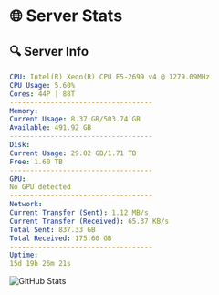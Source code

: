 # 🌐 Server Stats
## 🔍 Server Info
```yaml
CPU: Intel(R) Xeon(R) CPU E5-2699 v4 @ 1279.09MHz
CPU Usage: 5.60%
Cores: 44P | 88T
-----------------------------------
Memory:
Current Usage: 8.37 GB/503.74 GB
Available: 491.92 GB
-----------------------------------
Disk:
Current Usage: 29.02 GB/1.71 TB
Free: 1.60 TB
-----------------------------------
GPU:
No GPU detected
-----------------------------------
Network:
Current Transfer (Sent): 1.12 MB/s
Current Transfer (Received): 65.37 KB/s
Total Sent: 837.33 GB
Total Received: 175.60 GB
-----------------------------------
Uptime:
15d 19h 26m 21s
```
![GitHub Stats](https://img.shields.io/badge/Updated-2025-05-05_12:35:09-blue)